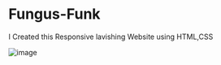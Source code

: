# Fungus-Funk
I  Created this Responsive lavishing Website using HTML,CSS

![image](https://user-images.githubusercontent.com/121259901/213583955-4e3bf79f-ba6f-40a1-aa37-4da9fdb38888.png)
